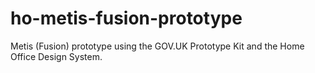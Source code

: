 # ho-metis-fusion-prototype
 Metis (Fusion) prototype using the GOV.UK Prototype Kit and the Home Office Design System.
